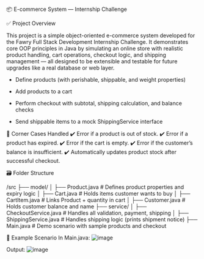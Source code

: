 📦 E-commerce System — Internship Challenge

✅ Project Overview

This project is a simple object-oriented e-commerce system developed for the Fawry Full Stack Development Internship Challenge.
It demonstrates core OOP principles in Java by simulating an online store with realistic product handling, cart operations, checkout logic, and shipping management — all designed to be extensible and testable for future upgrades like a real database or web layer.

* Define products (with perishable, shippable, and weight properties)

* Add products to a cart

* Perform checkout with subtotal, shipping calculation, and balance checks

* Send shippable items to a mock ShippingService interface


🧩 Corner Cases Handled
✔️ Error if a product is out of stock.
✔️ Error if a product has expired.
✔️ Error if the cart is empty.
✔️ Error if the customer’s balance is insufficient.
✔️ Automatically updates product stock after successful checkout.

🗃️ Folder Structure

/src
 ├── model/
 │   ├── Product.java         # Defines product properties and expiry logic
 │   ├── Cart.java            # Holds items customer wants to buy
 │   ├── CartItem.java        # Links Product + quantity in cart
 │   ├── Customer.java        # Holds customer balance and name
 ├── service/
 │   ├── CheckoutService.java # Handles all validation, payment, shipping
 │   ├── ShippingService.java # Handles shipping logic (prints shipment notice)
 ├── Main.java                # Demo scenario with sample products and checkout


📄 Example Scenario
In Main.java:
![image](https://github.com/user-attachments/assets/89eed8db-7cf2-42b3-9175-578bb0528646)

Output:
![image](https://github.com/user-attachments/assets/eb4eccf0-533b-4df2-a17c-dabb4b28ccb6)

